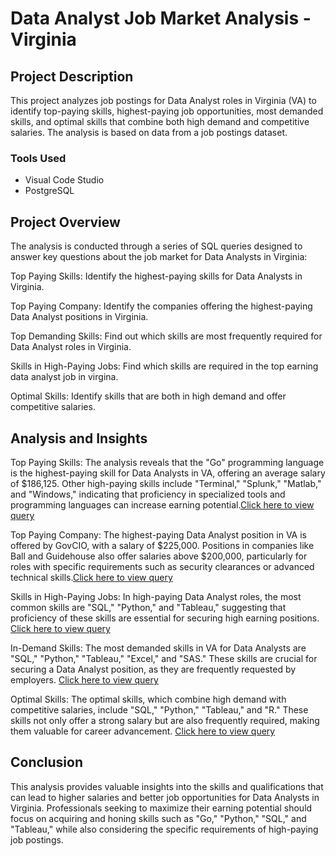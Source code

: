 # Data Analyst Job Market Analysis - Virginia

## Project Description
This project analyzes job postings for Data Analyst roles in Virginia (VA) to identify top-paying skills, highest-paying job opportunities, most demanded skills, and optimal skills that combine both high demand and competitive salaries. The analysis is based on data from a job postings dataset.

### Tools Used
- Visual Code Studio
- PostgreSQL 

## Project Overview
The analysis is conducted through a series of SQL queries designed to answer key questions about the job market for Data Analysts in Virginia:

Top Paying Skills: Identify the highest-paying skills for Data Analysts in Virginia.

Top Paying Company: Identify the companies offering the highest-paying Data Analyst positions in Virginia.

Top Demanding Skills: Find out which skills are most frequently required for Data Analyst roles in Virginia.

Skills in High-Paying Jobs: Find which skills are required in the top earning data analyst job in virgina.

Optimal Skills: Identify skills that are both in high demand and offer competitive salaries.

## Analysis and Insights
Top Paying Skills: The analysis reveals that the "Go" programming language is the highest-paying skill for Data Analysts in VA, offering an average salary of $186,125. Other high-paying skills include "Terminal," "Splunk," "Matlab," and "Windows," indicating that proficiency in specialized tools and programming languages can increase earning potential.[Click here to view query](/project_sql/top_paying_skill.sql)

Top Paying Company: The highest-paying Data Analyst position in VA is offered by GovCIO, with a salary of $225,000. Positions in companies like Ball and Guidehouse also offer salaries above $200,000, particularly for roles with specific requirements such as security clearances or advanced technical skills.[Click here to view query](/project_sql/top_paying_job.sql)

Skills in High-Paying Jobs: In high-paying Data Analyst roles, the most common skills are "SQL," "Python," and "Tableau," suggesting that proficiency of these skills are essential for securing high earning positions.
[Click here to view query](/project_sql/skills_of_top_paying_jobs.sql)

In-Demand Skills: The most demanded skills in VA for Data Analysts are "SQL," "Python," "Tableau," "Excel," and "SAS." These skills are crucial for securing a Data Analyst position, as they are frequently requested by employers. [Click here to view query](/project_sql/top_damanding_skills.sql)

Optimal Skills: The optimal skills, which combine high demand with competitive salaries, include "SQL," "Python," "Tableau," and "R." These skills not only offer a strong salary but are also frequently required, making them valuable for career advancement. [Click here to view query](/project_sql/optimal_skills.sql)

## Conclusion
This analysis provides valuable insights into the skills and qualifications that can lead to higher salaries and better job opportunities for Data Analysts in Virginia. Professionals seeking to maximize their earning potential should focus on acquiring and honing skills such as "Go," "Python," "SQL," and "Tableau," while also considering the specific requirements of high-paying job postings.
